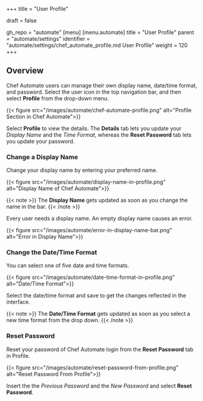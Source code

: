+++
title = "User Profile"

draft = false

gh_repo = "automate"
[menu]
  [menu.automate]
    title = "User Profile"
    parent = "automate/settings"
    identifier = "automate/settings/chef_automate_profile.md User Profile"
    weight = 120
+++

## Overview

Chef Automate users can manage their own display name, date/time format, and password. Select the user icon in the top navigation bar, and then select **Profile** from the drop-down menu.

{{< figure src="/images/automate/chef-automate-profile.png" alt="Profile Section in Chef Automate">}}

Select **Profile** to view the details. The **Details** tab lets you update your _Display Name_ and the _Time Format_, whereas the **Reset Password** tab lets you update your password.

### Change a Display Name

Change your display name by entering your preferred name.

{{< figure src="/images/automate/display-name-in-profile.png" alt="Display Name of Chef Automate">}}

{{< note >}}
The **Display Name** gets updated as soon as you change the name in the bar.
{{< /note >}}

Every user needs a display name. An empty display name causes an error.

{{< figure src="/images/automate/error-in-display-name-bar.png" alt="Error in Display Name">}}

### Change the Date/Time Format

You can select one of five date and time formats.

{{< figure src="/images/automate/date-time-format-in-profile.png" alt="Date/Time Format">}}

Select the date/time format and save to get the changes reflected in the interface.

{{< note >}}
The **Date/Time Format** gets updated as soon as you select a new time format from the drop down.
{{< /note >}}

### Reset Password

Reset your password of Chef Automate login from the **Reset Password** tab in Profile.

{{< figure src="/images/automate/reset-password-from-profile.png" alt="Reset Password From Profile">}}

Insert the the _Previous Password_ and the _New Password_ and select **Reset Password**.
